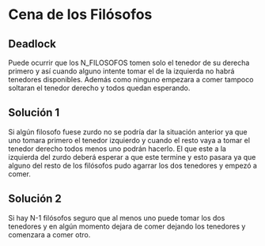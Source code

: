 # Cena de los Filósofos

## Deadlock
Puede ocurrir que los N_FILOSOFOS tomen solo el tenedor de su derecha primero y así cuando alguno intente tomar el de la izquierda no habrá tenedores disponibles. Además como ninguno empezara a comer tampoco soltaran el tenedor derecho y todos quedan esperando.

## Solución 1
Si algún filosofo fuese zurdo no se podría dar la situación anterior ya que uno tomara primero el tenedor izquierdo y cuando el resto vaya a tomar el tenedor derecho todos menos uno podrán hacerlo. El que este a la izquierda del zurdo deberá esperar a que este termine y esto pasara ya que alguno del resto de los filósofos pudo agarrar los dos tenedores y empezó a comer.

## Solución 2
Si hay N-1 filósofos seguro que al menos uno puede tomar los dos tenedores y en algún momento dejara de comer dejando los tenedores y comenzara a comer otro. 
